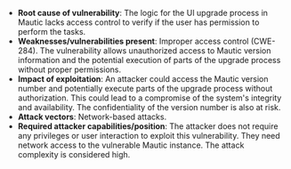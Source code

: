 - **Root cause of vulnerability**: The logic for the UI upgrade process in Mautic lacks access control to verify if the user has permission to perform the tasks.
- **Weaknesses/vulnerabilities present**: Improper access control (CWE-284). The vulnerability allows unauthorized access to Mautic version information and the potential execution of parts of the upgrade process without proper permissions.
- **Impact of exploitation**: An attacker could access the Mautic version number and potentially execute parts of the upgrade process without authorization. This could lead to a compromise of the system's integrity and availability. The confidentiality of the version number is also at risk.
- **Attack vectors**: Network-based attacks.
- **Required attacker capabilities/position**: The attacker does not require any privileges or user interaction to exploit this vulnerability. They need network access to the vulnerable Mautic instance. The attack complexity is considered high.